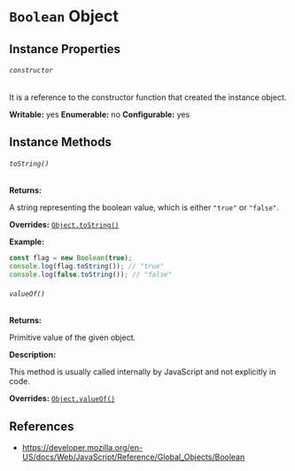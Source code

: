 # `Boolean` Object

## Instance Properties

###### `constructor`

It is a reference to the constructor function that created the instance object.

**Writable:** yes
**Enumerable:** no
**Configurable:** yes



## Instance Methods

###### `toString()`

**Returns:**

A string representing the boolean value, which is either `"true"` or `"false"`.

**Overrides:** [`Object.toString()`](git/concepts/object.md#^to_string)

**Example:**

```js
const flag = new Boolean(true);
console.log(flag.toString()); // "true"
console.log(false.toString()); // "false"
```

###### `valueOf()`

**Returns:**

Primitive value of the given object.

**Description:**

This method is usually called internally by JavaScript and not explicitly in code.

**Overrides:** [`Object.valueOf()`](git/concepts/object.md#^value_of)

## References

- https://developer.mozilla.org/en-US/docs/Web/JavaScript/Reference/Global_Objects/Boolean
